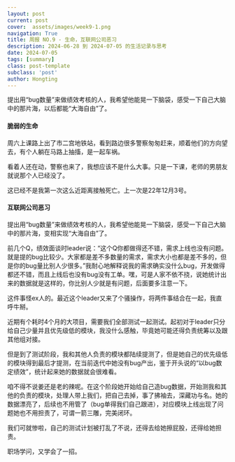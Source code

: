 ```yaml
---
layout: post
current: post
cover:  assets/images/week9-1.png
navigation: True
title: 周报 NO.9 - 生命，互联网公司恶习
description: 2024-06-28 到 2024-07-05 的生活记录与思考
date: 2024-07-05
tags: [summary]
class: post-template
subclass: 'post'
author: Hongting
---
```


提出用“bug数量”来做绩效考核的人，我希望他能晃一下脑袋，感受一下自己大脑中的那片海，以后都能“大海自由”了。


#### 脆弱的生命

周六上课路上出了市二宫地铁站，看到路边很多警察匆匆赶来，顺着他们的方向望去，有个人躺在马路上抽搐，是一起车祸。

看着人还在动，警察也来了，我想应该不是什么大事。只是一下课，老师的男朋友就说那个人已经没了。

这已经不是我第一次这么近距离接触死亡。上一次是22年12月3号。


#### 互联网公司恶习

提出用“bug数量”来做绩效考核的人，我希望他能晃一下脑袋，感受一下自己大脑中的那片海，变相实现“大海自由”了。

前几个Q，绩效面谈时leader说：“这个Q你都做得还不错，需求上线也没有问题。就是提的bug比较少。大家都是差不多数量的需求，需求大小也都是差不多的，但是你的bug量比别人少很多。”我耐心地解释说我的需求确实没什么bug，开发做得都还不错，而且上线后也没有bug没有工单。嘿，可是人家不依不挠，说她统计出来的数据就是这样的，你比别人少就是有问题，后面要多注意一下。

这件事怪ex人的。最近这个leader又来了个骚操作，将两件事结合在一起，我直呼牛掰。

近期有个耗时4个月的大项目，需要我们全部测试一起测试。起初对于leader只分给自己少量并且优先级低的模块，我没什么感触，毕竟她可能还得负责统筹以及跟其他组对接。

但是到了测试阶段，我和其他人负责的模块都陆续提测了，但是她自己的优先级低的模块得到最后才提测，在当前迭代中她没有bug产出，鉴于开头说的“以bug数定绩效”，统计起来她的数据就会很难看。

咱不得不说姜还是老的辣呢。在这个阶段她开始给自己造bug数据，开始测我和其他的负责的模块，处理人带上我们，把自己去掉，事了拂袖去，深藏功与名。她的数据漂亮了，后续也不用管了（bug单得我们自己跟进），对应模块上线出现了问题她也不用担责了，可谓一箭三雕，完美闭环。

我们可就惨啦，自己的测试计划被打乱了不说，还得去给她擦屁股，还得给她担责。

职场学问，又学会了一招。

#### 



